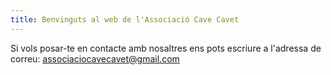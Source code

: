 ```yaml
---
title: Benvinguts al web de l'Associació Cave Cavet
---
```


Si vols posar-te en contacte amb nosaltres ens pots escriure a l'adressa de correu:
associaciocavecavet@gmail.com

